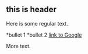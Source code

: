 ## this is header

Here is some regular text.

 *bullet 1
 *bullet 2
[link to Google](https://www.google.com)
 
 More text.
